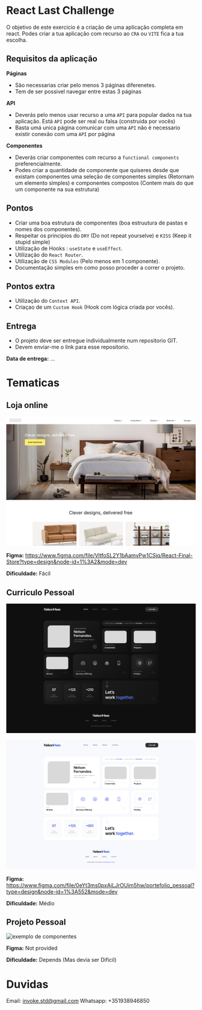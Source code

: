 # React Last Challenge

O objetivo de este exercicio é a criação de uma aplicação completa em react.
Podes criar a tua aplicação com recurso ao `CRA` ou `VITE` fica a tua escolha.

## Requisitos da aplicação

**Páginas**

- São necessarias criar pelo menos 3 páginas diferenetes.
- Tem de ser possivel navegar entre estas 3 páginas

**API**

- Deverás pelo menos usar recurso a uma `API` para popular dados na tua aplicação. Está `API` pode ser real ou falsa (construida por vocês)
- Basta umá unica página comunicar com uma `API` não é necessario existir conexão com uma `API` por página

**Componentes**

- Deverás criar componentes com recurso a `functional components` preferencialmente.
- Podes criar a quantidade de componente que quiseres desde que existam componentes uma seleção de componentes simples (Retornam um elemento simples) e componentes compostos (Contem mais do que um componente na sua estrutura)

## Pontos

- Criar uma boa estrutura de componentes (boa estruutura de pastas e nomes dos componentes).
- Respeitar os principios do `DRY` (Do not repeat yourselve) e `KISS` (Keep it stupid simple)
- Utilização de Hooks : `useState` e `useEffect`.
- Utilização do `React Router`.
- Utilização de `CSS Modules` (Pelo menos em 1 componente).
- Documentação simples em como posso proceder a correr o projeto.

## Pontos extra

- Utilização do `Context API`.
- Criaçao de um `Custom Hook` (Hook com lógica criada por vocês).

## Entrega

- O projeto deve ser entregue individualmente num repositorio GIT.
- Devem enviar-me o link para esse repositorio.

**Data de entrega:** ...

# Tematicas

## **Loja online**

![exemplo de componentes](./images//homepage_desktop.png)

**Figma:** https://www.figma.com/file/VltfoSL2Y1bAamvPw1CSjq/React-Final-Store?type=design&node-id=1%3A2&mode=dev

**Dificuldade:** Fácil

## **Curriculo Pessoal**

![exemplo de componentes](./images/01_Home_dark.jpg)

![exemplo de componentes](./images/02_Home_light.jpg)

**Figma:** https://www.figma.com/file/0eYt3ms0pxAiLJrOUim5hw/portefolio_pessoal?type=design&node-id=1%3A552&mode=dev

**Dificuldade:** Médio

## **Projeto Pessoal**

![exemplo de componentes](https://media1.giphy.com/media/3oeSAz6FqXCKuNFX6o/giphy.gif?cid=790b7611cmk8haeig9cuqk9zx6b88m52u3umprbtr3hiwexc&ep=v1_gifs_search&rid=giphy.gif&ct=g)

**Figma:** Not provided

**Dificuldade:** Depends (Mas devia ser Dificil)

# Duvidas

Email: invoke.std@gmail.com
Whatsapp: +351938946850
